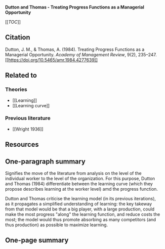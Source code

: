 **Dutton and Thomas - Treating Progress Functions as a Managerial Opportunity**

[[_TOC_]]

## Citation
Dutton, J. M., & Thomas, A. (1984). Treating Progress Functions as a Managerial Opportunity. *Academy of Management Review*, 9(2), 235–247. [[https://doi.org/10.5465/amr.1984.4277639]]

## Related to

### Theories
* [[Learning]]
* [[Learning curve]]

### Previous literature
* [[Wright 1936]]

## Resources

## One-paragraph summary
Signifies the move of the literature from analysis on the level of the individual worker to the level of the organization. For this purpose, Dutton and Thomas (1984) differentiate between the learning curve (which they propose describes learning at the worker level) amd the progress function.

Dutton and Thomas criticise the learning model (in its previous iterations), as it propagates a simplified understanding of learning: the key takeway from that model would be that a big player, with a large production, could make the most progress "along" the learning function, and reduce costs the most; the model would thus promote absorbing as many competitors (and thus production) as possible to maximize learning. 

## One-page summary